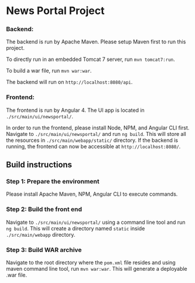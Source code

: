 # News Portal Project

### Backend:
The backend is run by Apache Maven. Please setup Maven first to run this project.

To directly run in an embedded Tomcat 7 server, run `mvn tomcat7:run`.

To build a war file, run `mvn war:war`.

The backend will run on `http://localhost:8080/api`.

### Frontend:
The frontend is run by Angular 4.
The UI app is located in `./src/main/ui/newsportal/`.

In order to run the frontend, please install Node, NPM, and Angular CLI first.
Navigate to `./src/main/ui/newsportal/` and run `ng build`. This will store all the resources in `./src/main/webapp/static/` directory.
If the backend is running, the frontend can now be accessible at `http://localhost:8080/`.

## Build instructions

### Step 1: Prepare the environment

Please install Apache Maven, NPM, Angular CLI to execute commands.

### Step 2: Build the front end

Navigate to `./src/main/ui/newsportal/` using a command line tool and run `ng build`. This will create a directory named `static` inside `./src/main/webapp` directory.

### Step 3: Build WAR archive

Navigate to the root directory where the `pom.xml` file resides and using maven command line tool, run `mvn war:war`. This will generate a deployable .war file.